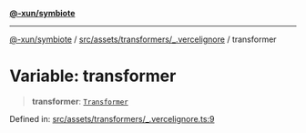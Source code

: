 [**@-xun/symbiote**](../../../../../README.md)

***

[@-xun/symbiote](../../../../../README.md) / [src/assets/transformers/\_.vercelignore](../README.md) / transformer

# Variable: transformer

> **transformer**: [`Transformer`](../../../type-aliases/Transformer.md)

Defined in: [src/assets/transformers/\_.vercelignore.ts:9](https://github.com/Xunnamius/symbiote/blob/50bd26ba580f69a990fc1f7bdf0f09da69c3cfeb/src/assets/transformers/_.vercelignore.ts#L9)
